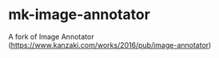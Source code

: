 # mk-image-annotator
A fork of Image Annotator (https://www.kanzaki.com/works/2016/pub/image-annotator)

